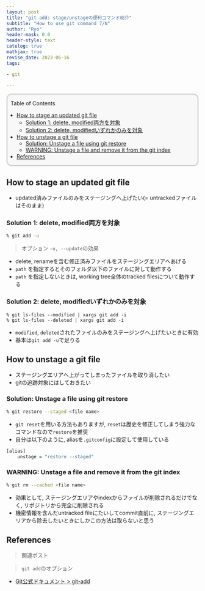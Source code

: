 ```yaml
---
layout: post
title: "git add: stage/unstageの便利コマンド紹介"
subtitle: "How to use git command 7/N"
author: "Ryo"
header-mask: 0.0
header-style: text
catelog: true
mathjax: true
revise_date: 2023-06-16
tags:

- git

---
```


<div style='border-radius: 1em; border-style:solid; border-color:#D3D3D3; background-color:#F8F8F8'>

<p class="h4">&nbsp;&nbsp;Table of Contents</p>

<!-- START doctoc generated TOC please keep comment here to allow auto update -->
<!-- DON'T EDIT THIS SECTION, INSTEAD RE-RUN doctoc TO UPDATE -->

- [How to stage an updated git file](#how-to-stage-an-updated-git-file)
  - [Solution 1: delete, modified両方を対象](#solution-1-delete-modified%E4%B8%A1%E6%96%B9%E3%82%92%E5%AF%BE%E8%B1%A1)
  - [Solution 2: delete, modifiedいずれかのみを対象](#solution-2-delete-modified%E3%81%84%E3%81%9A%E3%82%8C%E3%81%8B%E3%81%AE%E3%81%BF%E3%82%92%E5%AF%BE%E8%B1%A1)
- [How to unstage a git file](#how-to-unstage-a-git-file)
  - [Solution: Unstage a file using git restore](#solution-unstage-a-file-using-git-restore)
  - [WARNING: Unstage a file and remove it from the git index](#warning-unstage-a-file-and-remove-it-from-the-git-index)
- [References](#references)

<!-- END doctoc generated TOC please keep comment here to allow auto update -->


</div>

## How to stage an updated git file

- updated済みファイルのみをステージングへ上げたい(= untrackedファイルはそのまま)

### Solution 1: delete, modified両方を対象

```zsh
% git add -u
```

> オプション `-u, --update`の効果

- delete, renameを含む修正済みファイルをステージングエリアへあげる
- `path` を指定するとそのフォルダ以下のファイルに対して動作する
- `path` を指定しないときは, working tree全体のtracked filesについて動作する

### Solution 2: delete, modifiedいずれかのみを対象

```
% git ls-files --modified | xargs git add -i 
% git ls-files --deleted | xargs git add -i 
```

- `modified`, `deleted`されたファイルのみをステージングへ上げたいときに有効
- 基本は`git add -u`で足りる


## How to unstage a git file

- ステージングエリアへ上がってしまったファイルを取り消したい
- gitの追跡対象にはしておきたい

### Solution: Unstage a file using git restore 

```zsh
% git restore --staged <file name>
```

- `git reset`を用いる方法もありますが, `reset`は歴史を修正してしまう強力なコマンドなので`restore`を推奨
- 自分は以下のように, aliasを`.gitconfig`に設定して使用している

```zsh
[alias]
	unstage = "restore --staged"
```


### WARNING: Unstage a file and remove it from the git index

```zsh
% git rm --cached <file name>
```

- 効果として, ステージングエリアやindexからファイルが削除されるだけでなく, リポジトリから完全に削除される
- 機密情報を含んだuntracked fileにたいしてcommit直前に, ステージングエリアから除去したいときにしかこの方法は取らないと思う


## References

> 関連ポスト




> `git add`のオプション

- [Git公式ドキュメント > git-add](https://git-scm.com/docs/git-add#_options)
